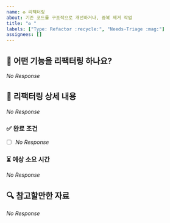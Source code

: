 ```yaml
---
name: ♻️ 리팩터링
about: 기존 코드를 구조적으로 개선하거나, 중복 제거 작업
title: "♻️ "
labels: ["Type: Refactor :recycle:", "Needs-Triage :mag:"]
assignees: []
---
```


## 📌 어떤 기능을 리팩터링 하나요?

<!--
  리팩터링할 기능과 목적을 3줄 이내로 간결하게 설명해주세요.
  이 변경이 왜 필요한가요? 어떤 문제를 해결하나요?
  (예시) 코드 중복을 줄이고, 유지보수성 향상을 위해 회원 도메인을 리팩터링한다.
-->

_No Response_

## 📜 리팩터링 상세 내용

<!--
  리팩터링 작업에 필요한 구체적인 작업 목록을 나열해주세요.
  (예시) 회원 도메인 전반에 걸쳐 사용되는 회원 조회 로직을 추출한다.
-->

_No Response_

### ✅ 완료 조건

<!--
  어떤 상태가 되면 리팩터링이 완료된 것으로 간주하나요?
  (예시) 회원 도메인에서 사용되는 조회 로직이 모두 공통 함수로 처리되고, 중복 구현이 제거된다.
-->

- [ ] _No Response_

### ⏳ 예상 소요 시간

<!--
  예상되는 작업 소요 시간을 대략적으로 입력해주세요.
-->

_No Response_

## 🔍 참고할만한 자료

<!--
  참고할만한 코드, 관련 문서 등을 자유롭게 추가하세요.
  (예시) [회원관리 구조도](https://...)
-->

_No Response_
